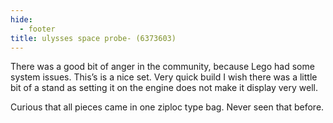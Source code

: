 ```yaml
---
hide:
  - footer
title: ulysses space probe- (6373603)
---
```


There was a good bit of anger in the community, because Lego had some system issues. This’s is a nice set. Very quick build
I wish there was a little bit of a stand as setting it on the engine does not make it display very well.

Curious that all pieces came in one ziploc type bag. Never seen that before.
